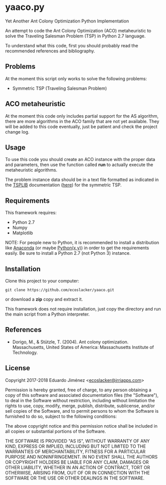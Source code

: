 # yaaco.py
Yet Another Ant Colony Optimization Python Implementation

An attempt to code the Ant Colony Optimization (ACO) metaheuristic to solve
the Traveling Salesman Problem (TSP) in Python 2.7 language.

To understand what this code, first you should probably read the recommended
references and bibliography.

## Problems

At the moment this script only works to solve the following problems:
* Symmetric TSP (Traveling Salesman Problem)


## ACO metaheuristic

At the moment this code only includes partial support for the AS algorithm,
there are more algorithms in the ACO family that are not yet available. They
will be added to this code eventually, just be patient and check the project
change log.

## Usage

To use this code you should create an ACO instance with the proper data and
parameters, then use the function called **run** to actually execute the
metaheuristic algorithms.

The problem instance data should be in a text file formatted as indicated in
the [TSPLIB](https://www.iwr.uni-heidelberg.de/groups/comopt/software/TSPLIB95/) documentation ([here](https://www.iwr.uni-heidelberg.de/groups/comopt/software/TSPLIB95/tsp95.pdf)) for the symmetric TSP.

## Requirements

This framework requires:
* Python 2.7
* Numpy
* Matplotlib

NOTE: For people new to Python, it is recommended to install a distribution
like [Anaconda](https://www.anaconda.com/) (or maybe
[Python(x,y)](https://python-xy.github.io/)) in order to get the
requirements easily. Be sure to install a Python 2.7 (not Python 3) instance.

## Installation

Clone this project to your computer:

```
git clone https://github.com/ecoslacker/yaaco.git
```

or download a **zip** copy and extract it.

This framework does not require installation, just copy the directory and run
the main script from a Python interpreter.

## References

*  Dorigo, M., & Stützle, T. (2004). Ant colony optimization. Massachusetts,
  United States of America: Massachusetts Institute of Technology.

## License

Copyright 2017-2018 Eduardo Jiménez &lt;<ecoslacker@irriapps.com>&gt;

Permission is hereby granted, free of charge, to any person obtaining a copy of this software and associated documentation files (the "Software"), to deal in the Software without restriction, including without limitation the rights to use, copy, modify, merge, publish, distribute, sublicense, and/or sell copies of the Software, and to permit persons to whom the Software is furnished to do so, subject to the following conditions:

The above copyright notice and this permission notice shall be included in all copies or substantial portions of the Software.

THE SOFTWARE IS PROVIDED "AS IS", WITHOUT WARRANTY OF ANY KIND, EXPRESS OR IMPLIED, INCLUDING BUT NOT LIMITED TO THE WARRANTIES OF MERCHANTABILITY, FITNESS FOR A PARTICULAR PURPOSE AND NONINFRINGEMENT. IN NO EVENT SHALL THE AUTHORS OR COPYRIGHT HOLDERS BE LIABLE FOR ANY CLAIM, DAMAGES OR OTHER LIABILITY, WHETHER IN AN ACTION OF CONTRACT, TORT OR OTHERWISE, ARISING FROM, OUT OF OR IN CONNECTION WITH THE SOFTWARE OR THE USE OR OTHER DEALINGS IN THE SOFTWARE.
